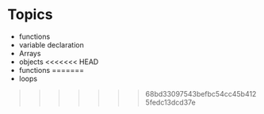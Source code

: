 # Topics

- functions
- variable declaration
- Arrays
- objects
<<<<<<< HEAD
- functions
=======
- loops
>>>>>>> 68bd33097543befbc54cc45b4125fedc13dcd37e
